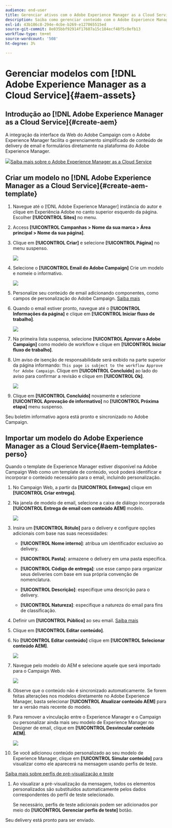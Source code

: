 ```yaml
---
audience: end-user
title: Gerenciar ativos com o Adobe Experience Manager as a Cloud Service
description: Saiba como gerenciar conteúdo com o Adobe Experience Manager as a Cloud Service
exl-id: 43b186c8-294e-4cbe-b269-e127065515ed
source-git-commit: 8e035bbf92914f17607a15c184ecf48f5c0efb13
workflow-type: tm+mt
source-wordcount: '508'
ht-degree: 3%

---
```


# Gerenciar modelos com [!DNL Adobe Experience Manager as a Cloud Service]{#aem-assets}

## Introdução ao [!DNL Adobe Experience Manager as a Cloud Service]{#create-aem}

A integração da interface da Web do Adobe Campaign com o Adobe Experience Manager facilita o gerenciamento simplificado de conteúdo de delivery de email e formulários diretamente na plataforma do Adobe Experience Manager.

![](assets/do-not-localize/book.png)[Saiba mais sobre o Adobe Experience Manager as a Cloud Service](https://experienceleague.adobe.com/docs/experience-manager-cloud-service/content/sites/authoring/getting-started/quick-start.html?lang=en)

## Criar um modelo no [!DNL Adobe Experience Manager as a Cloud Service]{#create-aem-template}

1. Navegue até o [!DNL Adobe Experience Manager] instância do autor e clique em Experiência Adobe no canto superior esquerdo da página. Escolher **[!UICONTROL Sites]** no menu.

1. Access **[!UICONTROL Campanhas > Nome da sua marca > Área principal > Nome da sua página]**.

1. Clique em **[!UICONTROL Criar]** e selecione **[!UICONTROL Página]** no menu suspenso.

   ![](assets/aem_1.png)

1. Selecione o **[!UICONTROL Email do Adobe Campaign]** Crie um modelo e nomeie o informativo.

   ![](assets/aem_2.png)

1. Personalize seu conteúdo de email adicionando componentes, como campos de personalização do Adobe Campaign. [Saiba mais](https://experienceleague.adobe.com/docs/experience-manager-65/content/sites/authoring/aem-adobe-campaign/campaign.html?lang=en#editing-email-content)

1. Quando o email estiver pronto, navegue até o **[!UICONTROL Informações da página]** e clique em **[!UICONTROL Iniciar fluxo de trabalho]**.

   ![](assets/aem_3.png)

1. Na primeira lista suspensa, selecione **[!UICONTROL Aprovar o Adobe Campaign]** como modelo de workflow e clique em **[!UICONTROL Iniciar fluxo de trabalho]**.

1. Um aviso de isenção de responsabilidade será exibido na parte superior da página informando: `This page is subject to the workflow Approve for Adobe Campaign`. Clique em **[!UICONTROL Concluído]** ao lado do aviso para confirmar a revisão e clique em **[!UICONTROL Ok]**.

   ![](assets/aem_4.png)

1. Clique em **[!UICONTROL Concluído]** novamente e selecione **[!UICONTROL Aprovação de informativo]** no **[!UICONTROL Próxima etapa]** menu suspenso.

Seu boletim informativo agora está pronto e sincronizado no Adobe Campaign.

## Importar um modelo do Adobe Experience Manager as a Cloud Service{#aem-templates-perso}

Quando o template de Experience Manager estiver disponível na Adobe Campaign Web como um template de conteúdo, você poderá identificar e incorporar o conteúdo necessário para o email, incluindo personalização.

1. No Campaign Web, a partir da **[!UICONTROL Entregas]** clique em **[!UICONTROL Criar entrega]**.

1. Na janela de modelo de email, selecione a caixa de diálogo incorporada **[!UICONTROL Entrega de email com conteúdo AEM]** modelo.

   ![](assets/aem_5.png)

1. Insira um **[!UICONTROL Rótulo]** para o delivery e configure opções adicionais com base nas suas necessidades:

   * **[!UICONTROL Nome interno]**: atribua um identificador exclusivo ao delivery.

   * **[!UICONTROL Pasta]**: armazene o delivery em uma pasta específica.

   * **[!UICONTROL Código de entrega]**: use esse campo para organizar seus deliveries com base em sua própria convenção de nomenclatura.

   * **[!UICONTROL Descrição]**: especifique uma descrição para o delivery.

   * **[!UICONTROL Natureza]**: especifique a natureza do email para fins de classificação.

1. Definir um **[!UICONTROL Público]** ao seu email. [Saiba mais](../email/create-email.md#define-audience)

1. Clique em **[!UICONTROL Editar conteúdo]**.

1. No **[!UICONTROL Editar conteúdo]** clique em **[!UICONTROL Selecionar conteúdo AEM]**.

   ![](assets/aem_6.png)

1. Navegue pelo modelo do AEM e selecione aquele que será importado para o Campaign Web.

   ![](assets/aem_8.png)

1. Observe que o conteúdo não é sincronizado automaticamente. Se forem feitas alterações nos modelos diretamente no Adobe Experience Manager, basta selecionar **[!UICONTROL Atualizar conteúdo AEM]** para ter a versão mais recente do modelo.

1. Para remover a vinculação entre o Experience Manager e o Campaign ou personalizar ainda mais seu modelo de Experience Manager no Designer de email, clique em **[!UICONTROL Desvincular conteúdo AEM]**.

   ![](assets/aem_9.png)

1. Se você adicionou conteúdo personalizado ao seu modelo de Experience Manager, clique em **[!UICONTROL Simular conteúdo]** para visualizar como ele aparecerá na mensagem usando perfis de teste.

[Saiba mais sobre perfis de pré-visualização e teste](../preview-test/preview-content.md)

1. Ao visualizar a pré-visualização da mensagem, todos os elementos personalizados são substituídos automaticamente pelos dados correspondentes do perfil de teste selecionado.

   Se necessário, perfis de teste adicionais podem ser adicionados por meio do **[!UICONTROL Gerenciar perfis de teste]** botão.

Seu delivery está pronto para ser enviado.
